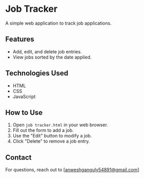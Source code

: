 # Job Tracker

A simple web application to track job applications.

## Features

- Add, edit, and delete job entries.
- View jobs sorted by the date applied.

## Technologies Used

- HTML
- CSS
- JavaScript

## How to Use

1. Open `job tracker.html` in your web browser.
2. Fill out the form to add a job.
3. Use the "Edit" button to modify a job.
4. Click "Delete" to remove a job entry.


## Contact

For questions, reach out to [anweshganguly54891@gmail.com]
